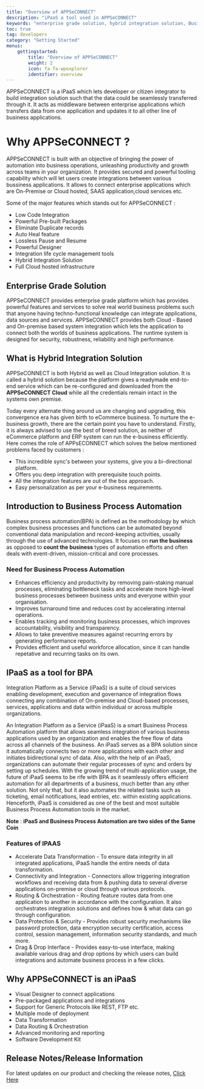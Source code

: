 ```yaml
---
title: "Overview of APPSeCONNECT"
description: "iPaaS a tool used in APPSeCONNECT"
keywords: "enterprise grade solution, hybrid integration solution, Business Process Automation,BPA,Full Cloud hosted infrastructure,hybrid solution,data routing & orchestration,APPSeCONNECT Cloud,drag and drop interface,data protection,security,connectivity, integration"
toc: true
tag: developers
category: "Getting Started"
menus: 
    gettingstarted:
        title: "Overview of APPSeCONNECT"
        weight: 2
        icon: fa fa-wpexplorer
        identifier: overview
---
```


APPSeCONNECT is a iPaaS which lets developer or citizen integrator to build integration solution such that the data could be 
seamlessly transferred through it. It acts as middleware between enterprise applications which transfers data from one application and 
updates it to all other line of business applications.

# Why APPSeCONNECT ? 

APPSeCONNECT is built with an objective of bringing the power of automation into business 
operations, unleashing productivity and growth across teams in your organization. 
It provides secured and powerful tooling capability which will let users create integrations 
between various bussiness applications. 
It allows to connect enterprise applications which are On-Premise or Cloud hosted, SAAS application,cloud services etc.

Some of the major features which stands out for APPSeCONNECT :

* Low Code Integration
* Powerful Pre-built Packages
* Eliminate Duplicate records
* Auto Heal feature
* Lossless Pause and Resume
* Powerful Designer
* Integration life cycle management tools
* Hybrid Integration Solution
* Full Cloud hosted infrastructure

## Enterprise Grade Solution

APPSeCONNECT provides enterprise grade platform which has provides powerful features and services to solve real world business problems 
such that anyone having techno-functional knowledge can integrate applications, data sources and services. APPSeCONNECT provides both 
Cloud - Based and On-premise based system integration which lets the application to connect both the worlds of business applications. 
The runtime system is designed for security, robustness, reliability and high performance. 

## What is Hybrid Integration Solution

APPSeCONNECT is both Hybrid as well as Cloud Integration solution. It is called a hybrid solution because the platform gives a readymade end-to-end service which 
can be re-configured and downloaded from the **APPSeCONNECT Cloud** while all the credentials remain intact in the systems own premise.

Today every alternate thing around us are changing and upgrading, this convergence era has given 
birth to eCommerce business. To nurture the e-business growth, there are the certain point you have to understand. 
Firstly, it is always advised to use the best of breed solution, as neither of eCommerce platform and ERP system 
can run the e-business efficiently. Here comes the role of APPsECONNECT which solves the below mentioned problems faced by customers : 
* This incredible sync's between your systems, give you a bi-directional platform.
* Offers you deep integration with prerequisite touch points.
* All the integration features are out of the box approach.
* Easy personalization as per your e-business requirements.

## Introduction to Business Process Automation

Business process automation(BPA) is defined as the methodology by which complex business processes and 
functions can be automated beyond conventional data manipulation and record-keeping activities, usually through the use of advanced 
technologies. It focuses on **run the business** as opposed to **count the business** types of automation efforts and often 
deals with event-driven, mission-critical and core processes.

### Need for Business Process Automation

* Enhances efficiency and productivity by removing pain-staking manual processes, eliminating bottleneck tasks 
and accelerate more high-level business processes between business units and everyone within your organisation.
* Improves turnaround time and reduces cost by accelerating internal operations.
* Enables tracking and monitoring business processes, which improves accountability, visibility and transparency.
* Allows to take  preventive measures against recurring errors by generating performance reports.
* Provides efficient and useful workforce allocation, since it can handle repetative and recurring tasks on its own.

## IPaaS as a tool for BPA

Integration Platform as a Service (iPaaS) is a suite of cloud services enabling development, execution and governance of integration 
flows connecting any combination of On-premise and Cloud-based processes, services, applications and data within individual or across 
multiple organizations.

An Integration Platform as a Service (iPaaS) is a smart Business Process Automation platform that allows seamless integration of 
various business applications used by an organization and 
enables the free flow of data across all channels of the business. An iPaaS serves as a BPA solution since it automatically connects 
two or more applications with each other and initiates bidirectional sync of data. Also, with the help of an iPaaS, organizations can 
automate their regular processes of sync and orders by setting up schedules.
With the growing trend of multi-application usage, the future of iPaaS seems to be rife with BPA as it seamlessly offers efficient 
automation for all departments of a business, much better than any other solution.
Not only that, but it also automates the related tasks such as ticketing, email notifications, lead entries, etc. within existing 
applications. Henceforth, iPaaS is considered as one of the best and most suitable Business Process Automation tools in the market.

**Note** : **iPaaS and Business Process Automation are two sides of the Same Coin**

### Features of IPAAS

* Accelerate Data Transformation - To ensure data integrity in all integrated applications, iPaaS handle the entire needs of data 
transformation.
* Connectivity and Integration - Connectors allow triggering integration workflows and receiving data from & pushing data to 
several diverse applications on-premise or cloud through various protocols.
* Routing & Orchestration - Routing feature routes data from one application to another in accordance with the configuration. 
It also orchestrates integration solutions and defines how & what data can go through configuration.
* Data Protection & Security - Provides robust security mechanisms like password protection, data encryption security certification, 
access control, session management, information security standards, and much more.
* Drag & Drop Interface - Provides easy-to-use interface, making available various drag and drop options by which users 
can build integrations and automate business process in a few clicks.

## Why APPSeCONNECT is an iPaaS

* Visual Designer to connect applications
* Pre-packaged applications and integrations
* Support for Generic Protocols like REST, FTP etc.
* Multiple mode of deployment
* Data Transformation
* Data Routing & Orchestration
* Advanced monitoring and reporting
* Software Development Kit

## Release Notes/Release Information

For latest updates on our product and checking the release notes, [Click Here](https://www.appseconnect.com/release-notes/)




